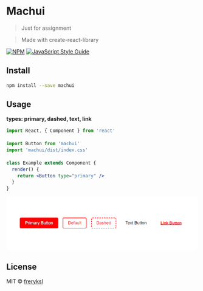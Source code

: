 # Machui

> Just for assignment

> Made with create-react-library

[![NPM](https://img.shields.io/npm/v/machui.svg)](https://www.npmjs.com/package/machui) [![JavaScript Style Guide](https://img.shields.io/badge/code_style-standard-brightgreen.svg)](https://standardjs.com)

## Install

```bash
npm install --save machui
```

## Usage

**types: primary, dashed, text, link**

```jsx
import React, { Component } from 'react'

import Button from 'machui'
import 'machui/dist/index.css'

class Example extends Component {
  render() {
    return <Button type="primary" />
  }
}
```

![ss_1](./ss_1.PNG)

## License

MIT © [freryksl](https://github.com/freryksl)
